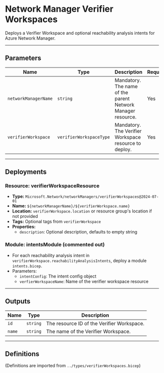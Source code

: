 
# Network Manager Verifier Workspaces

Deploys a Verifier Workspace and optional reachability analysis intents for Azure Network Manager.

---

## Parameters

| Name               | Type               | Description                                       | Required |
|--------------------|--------------------|-------------------------------------------------|----------|
| `networkManagerName`| `string`           | Mandatory. The name of the parent Network Manager resource. | Yes      |
| `verifierWorkspace`| `verifierWorkspaceType` | Mandatory. The Verifier Workspace resource to deploy. | Yes      |

---

## Deployments

### Resource: verifierWorkspaceResource

- **Type:** `Microsoft.Network/networkManagers/verifierWorkspaces@2024-07-01`
- **Name:** `${networkManagerName}/${verifierWorkspace.name}`
- **Location:** `verifierWorkspace.location` or resource group's location if not provided
- **Tags:** Optional tags from `verifierWorkspace`
- **Properties:**
  - `description`: Optional description, defaults to empty string

### Module: intentsModule (commented out)

- For each reachability analysis intent in `verifierWorkspace.reachabilityAnalysisIntents`, deploy a module `intents.bicep`.
- Parameters:
  - `intentConfig`: The intent config object
  - `verfierWorkspaceName`: Name of the verifier workspace resource

---

## Outputs

| Name                 | Type     | Description                          |
|----------------------|----------|------------------------------------|
| `id`                 | `string` | The resource ID of the Verifier Workspace. |
| `name`               | `string` | The name of the Verifier Workspace. |

<!-- 
// Uncomment below if intents module is used
| `reachabilityAnalysisIntents` | `array`  | Array of deployed reachability analysis intents with their IDs and names. |
-->

---

## Definitions

(Definitions are imported from `../types/verifierWorkspaces.bicep`)

